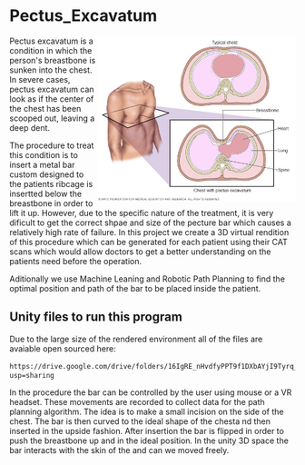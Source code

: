 # Pectus_Excavatum
<p align="center">
  <img src="https://github.com/akhatua2/Pectus_Excavatum/blob/master/images/pectus_excavatum.jpeg" width="350" title="pectus excavatum" align="right"/>
</p>
Pectus excavatum is a condition in which the person's breastbone is sunken into the chest. In severe cases, pectus excavatum can look as if the center of the chest has been scooped out, leaving a deep dent.

The procedure to treat this condition is to insert a metal bar custom designed to the patients ribcage is insertted below the breastbone in order to lift it up. However, due to the specific nature of the treatment, it is very dificult to get the correct shpae and size of the pecture bar which causes a relatively high rate of failure. In this project we create a 3D virtual rendition of this procedure which can be generated for each patient using their CAT scans which would allow doctors to get a better understanding on the patients need before the operation. 

Aditionally we use Machine Leaning and Robotic Path Planning to find the optimal position and path of the bar to be placed inside the patient. 

## Unity files to run this program

Due to the large size of the rendered environment all of the files are avaiable open sourced here:
```
https://drive.google.com/drive/folders/16IgRE_nHvdfyPPT9f1DXbAYjI9Tyrq_N?usp=sharing
```

In the procedure the bar can be controlled by the user using mouse or a VR headset. These movements are recorded to collect data for the path planning algorithm. The idea is to make a small incision on the side of the chest. The bar is then curved to the ideal shape of the chesta nd then inserted in the upside fashion. After insertion the bar is flipped in order to push the breastbone up and in the ideal position. In the unity 3D space the bar interacts with the skin of the and can we moved freely.
